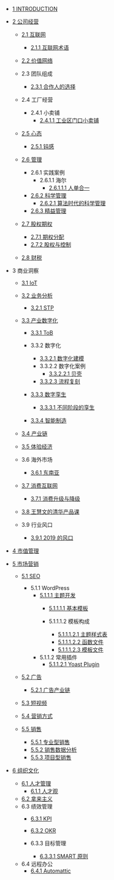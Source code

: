   - [1 INTRODUCTION](/INTRODUCTION.md)
  - [2 公司经营](/公司经营/README.md)
    - [2.1 互联网](/公司经营/互联网/README.md)
      - [2.1.1 互联网术语](/公司经营/互联网/互联网术语.md)
    - [2.2 价值网络](/公司经营/价值网络/README.md)
      
    - 2.3 团队组成
      - [2.3.1 合作人的选择](/公司经营/团队组成/合作人的选择.md)
    - 2.4 工厂经营
      - 2.4.1 小卖铺
        - [2.4.1.1 工业区门口小卖铺](/公司经营/工厂经营/小卖铺/工业区门口小卖铺.md)
    - [2.5 心态](/公司经营/心态/README.md)
      - [2.5.1 钝感](/公司经营/心态/钝感.md)
    - [2.6 管理](/公司经营/管理/README.md)
      - 2.6.1 实践案例
        - 2.6.1.1 海尔
          - [2.6.1.1.1 人单合一](/公司经营/管理/实践案例/海尔/人单合一.md)
      - [2.6.2 科学管理](/公司经营/管理/科学管理/README.md)
        - [2.6.2.1 算法时代的科学管理](/公司经营/管理/科学管理/算法时代的科学管理.md)
      - [2.6.3 精益管理](/公司经营/管理/精益管理/README.md)
        
    - [2.7 股权期权](/公司经营/股权期权/README.md)
      - [2.7.1 期权分配](/公司经营/股权期权/期权分配.md)
      - [2.7.2 股权与控制](/公司经营/股权期权/股权与控制/README.md)
        
    - [2.8 财税](/公司经营/财税/README.md)
      
  - 3 商业洞察
    - [3.1 IoT](/商业洞察/IoT.md)
    - [3.2 业务分析](/商业洞察/业务分析/README.md)
      - [3.2.1 STP](/商业洞察/业务分析/STP/README.md)
        
    - [3.3 产业数字化](/商业洞察/产业数字化/README.md)
      - [3.3.1 ToB](/商业洞察/产业数字化/ToB/README.md)
        
      - 3.3.2 数字化
        - [3.3.2.1 数字化建模](/商业洞察/产业数字化/数字化/数字化建模.md)
        - 3.3.2.2 数字化案例
          - [3.3.2.2.1 贝壳](/商业洞察/产业数字化/数字化/数字化案例/贝壳.md)
        - [3.3.2.3 流程复刻](/商业洞察/产业数字化/数字化/流程复刻.md)
      - [3.3.3 数字孪生](/商业洞察/产业数字化/数字孪生/README.md)
        - [3.3.3.1 不同阶段的孪生](/商业洞察/产业数字化/数字孪生/不同阶段的孪生.md)
      - [3.3.4 智能制造](/商业洞察/产业数字化/智能制造/README.md)
        
    - [3.4 产业链](/商业洞察/产业链.md)
    - [3.5 体验经济](/商业洞察/体验经济/README.md)
      
    - 3.6 海外市场
      - [3.6.1 东南亚](/商业洞察/海外市场/东南亚.md)
    - [3.7 消费互联网](/商业洞察/消费互联网/README.md)
      - [3.7.1 消费升级与降级](/商业洞察/消费互联网/消费升级与降级/README.md)
        
    - [3.8 王慧文的清华产品课](/商业洞察/王慧文的清华产品课.md)
    - 3.9 行业风口
      - [3.9.1 2019 的风口](/商业洞察/行业风口/2019%20的风口.md)
  - [4 市值管理](/市值管理/README.md)
    
  - [5 市场营销](/市场营销/README.md)
    - [5.1 SEO](/市场营销/SEO/README.md)
      - 5.1.1 WordPress
        - [5.1.1.1 主题开发](/市场营销/SEO/WordPress/主题开发/README.md)
          - [5.1.1.1.1 基本模板](/市场营销/SEO/WordPress/主题开发/基本模板/README.md)
            
          - 5.1.1.1.2 模板构成
            - [5.1.1.1.2.1 主题样式表](/市场营销/SEO/WordPress/主题开发/模板构成/主题样式表.md)
            - [5.1.1.1.2.2 函数文件](/市场营销/SEO/WordPress/主题开发/模板构成/函数文件.md)
            - [5.1.1.1.2.3 模板文件](/市场营销/SEO/WordPress/主题开发/模板构成/模板文件.md)
        - 5.1.1.2 常用插件
          - [5.1.1.2.1 Yoast Plugin](/市场营销/SEO/WordPress/常用插件/Yoast%20Plugin.md)
    - [5.2 广告](/市场营销/广告/README.md)
      - [5.2.1 广告产业链](/市场营销/广告/广告产业链.md)
    - [5.3 短视频](/市场营销/短视频/README.md)
      
    - [5.4 营销方式](/市场营销/营销方式.md)
    - [5.5 销售](/市场营销/销售/README.md)
      - [5.5.1 专业型销售](/市场营销/销售/专业型销售.md)
      - [5.5.2 销售数据分析](/市场营销/销售/销售数据分析.md)
      - [5.5.3 项目型销售](/市场营销/销售/项目型销售.md)
  - [6 组织文化](/组织文化/README.md)
    - [6.1 人才管理](/组织文化/人才管理/README.md)
      - [6.1.1 人才观](/组织文化/人才管理/人才观.md)
    - [6.2 拿来主义](/组织文化/拿来主义.md)
    - 6.3 绩效管理
      - [6.3.1 KPI](/组织文化/绩效管理/KPI/README.md)
        
      - [6.3.2 OKR](/组织文化/绩效管理/OKR/README.md)
        
      - 6.3.3 目标管理
        - [6.3.3.1 SMART 原则](/组织文化/绩效管理/目标管理/SMART%20原则.md)
    - 6.4 远程办公
      - [6.4.1 Automattic](/组织文化/远程办公/Automattic.md)
